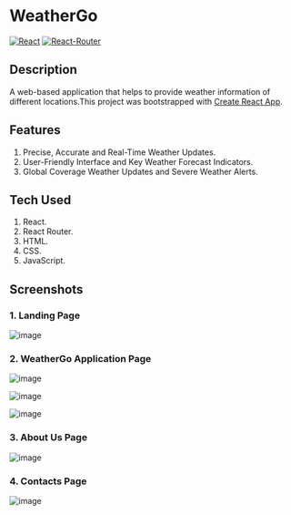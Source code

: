 # WeatherGo
[![React](https://img.shields.io/badge/React-20232A?style=flat&logo=react&logoColor=61DAFB&link=https://github.com/namanbohra)](https://github.com/namanbohra) [![React-Router](https://img.shields.io/badge/React_Router-CA4245?style=flat&logo=react-router&logoColor=white&link=https://github.com/namanbohra)](https://github.com/namanbohra)

## Description
A web-based application that helps to provide weather information of different locations.This project was bootstrapped with [Create React App](https://github.com/facebook/create-react-app).

## Features
1. Precise, Accurate and Real-Time Weather Updates.
2. User-Friendly Interface and Key Weather Forecast Indicators.
3. Global Coverage Weather Updates and Severe Weather Alerts.

## Tech Used
1. React.
2. React Router.
3. HTML.
4. CSS.
5. JavaScript.

## Screenshots
### 1. Landing Page
![image](https://github.com/SoumyarupChattejeeCSE/WeatherGo/assets/97448779/2ac071b6-a17a-4817-a561-46ab748c4c0e)

### 2. WeatherGo Application Page
![image](https://github.com/SoumyarupChattejeeCSE/WeatherGo/assets/97448779/5097765d-757a-4bbb-8791-4dcbe5a9a87f)

![image](https://github.com/SoumyarupChattejeeCSE/WeatherGo/assets/97448779/6db51e89-8089-4b41-803c-f99080c9b1a8)

![image](https://github.com/SoumyarupChattejeeCSE/WeatherGo/assets/97448779/e06cc9a5-a6dd-4bd4-a973-ee24ecbee8c7)

### 3. About Us Page
![image](https://github.com/SoumyarupChattejeeCSE/WeatherGo/assets/97448779/201a13d6-593a-4cdf-89a6-22aa8c45b3a4)

### 4. Contacts Page
![image](https://github.com/SoumyarupChattejeeCSE/WeatherGo/assets/97448779/9fdeffe3-7973-4395-a883-8803a08cec50)




